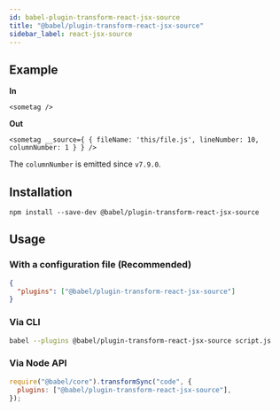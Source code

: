 ```yaml
---
id: babel-plugin-transform-react-jsx-source
title: "@babel/plugin-transform-react-jsx-source"
sidebar_label: react-jsx-source
---
```


## Example

**In**

```
<sometag />
```

**Out**

```
<sometag __source={ { fileName: 'this/file.js', lineNumber: 10, columnNumber: 1 } } />
```

The `columnNumber` is emitted since `v7.9.0`.

## Installation

```shell npm2yarn
npm install --save-dev @babel/plugin-transform-react-jsx-source
```

## Usage

### With a configuration file (Recommended)

```json title="babel.config.json"
{
  "plugins": ["@babel/plugin-transform-react-jsx-source"]
}
```

### Via CLI

```sh title="Shell"
babel --plugins @babel/plugin-transform-react-jsx-source script.js
```

### Via Node API

```js title="JavaScript"
require("@babel/core").transformSync("code", {
  plugins: ["@babel/plugin-transform-react-jsx-source"],
});
```
